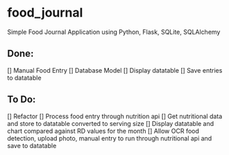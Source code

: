 # food_journal
Simple Food Journal Application using Python, Flask, SQLite, SQLAlchemy

## Done:
[] Manual Food Entry
[] Database Model
[] Display datatable
[] Save entries to datatable

## To Do:
[] Refactor
[] Process food entry through nutrition api
  [] Get nutritional data and store to datatable converted to serving size
[] Display datatable and chart compared against RD values for the month
[] Allow OCR food detection, upload photo, manual entry to run through nutritional api and save to datatable

